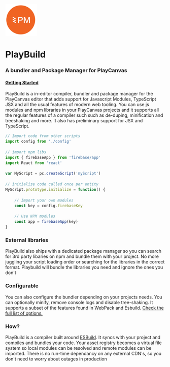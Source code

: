 <div >
  <br>
  <img display='inline' src="./static/icon.png" alt="PlayBuild" width="100">
  <h1 display='inline'  >PlayBuild</h1>
  <h3>A bundler and Package Manager for PlayCanvas</h3>
  <h4><a href='https://github.com/marklundin/pcpm/wiki/Getting-Started'>Getting Started</a></h4>
</div
  
PlayBuild is a in-editor compiler, bundler and package manager for the PlayCanvas editor that adds support for Javascript Modules, TypeScript JSX and all the usual features of modern web tooling. You can use js modules and npm libraries in your PlayCanvas projects and it supports all the regular features of a compiler such such as de-duping, minification and treeshaking and more. It also has preliminary support for JSX and TypeScript.


```javascript
// Import code from other scripts
import config from './config'

// import npm libs
import { firebaseApp } from 'firebase/app'
import React from 'react'

var MyScript = pc.createScript('myScript')

// initialize code called once per entity
MyScript.prototype.initialize = function() {

    // Import your own modules
    const key = config.firebaseKey

    // Use NPM modules
    const app = firebaseApp(key)
}
```

### External libraries
PlayBuild also ships with a dedicated package manager so you can search for 3rd party libaries on npm and bundle them with your project. No more juggling your script loading order or searching for the libraries in the correct format. Playbuild will bundle the libraries you need and ignore the ones you don't

### Configurable
You can also configure the bundler depending on your projects needs. You can optionally minify, remove console logs and disable tree-shaking. It supports a subset of the features found in WebPack and Esbuild. [Check the full list of options.]()

### How?
PlayBuild is a compiler built around [ESBuild](https://github.com/evanw/esbuild). It syncs with your project and compiles and bundles your code. Your asset registry becomes a virtual file system so local modules can be resolved and remote modules can be imported. There is no run-time dependancy on any external CDN's, so you don't need to worry about outages in production

